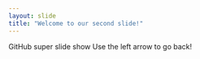 ```yaml
---
layout: slide
title: "Welcome to our second slide!"
---
```

GitHub super slide show
Use the left arrow to go back!
